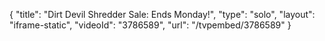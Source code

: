{
    "title": "Dirt Devil Shredder Sale: Ends Monday!",
    "type": "solo",
    "layout": "iframe-static",
    "videoId": "3786589",
    "url": "\/tvpembed\/3786589"
}